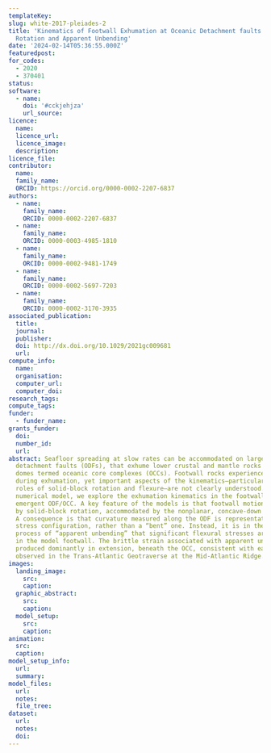 ```yaml
---
templateKey:
slug: white-2017-pleiades-2
title: 'Kinematics of Footwall Exhumation at Oceanic Detachment faults: Solid‐Block
  Rotation and Apparent Unbending'
date: '2024-02-14T05:36:55.000Z'
featuredpost:
for_codes:
  - 2020
  - 370401
status:
software:
  - name:
    doi: '#cckjehjza'
    url_source:
licence:
  name:
  licence_url:
  licence_image:
  description:
licence_file:
contributor:
  name:
  family_name:
  ORCID: https://orcid.org/0000-0002-2207-6837
authors:
  - name:
    family_name:
    ORCID: 0000-0002-2207-6837
  - name:
    family_name:
    ORCID: 0000-0003-4985-1810
  - name:
    family_name:
    ORCID: 0000-0002-9481-1749
  - name:
    family_name:
    ORCID: 0000-0002-5697-7203
  - name:
    family_name:
    ORCID: 0000-0002-3170-3935
associated_publication:
  title:
  journal:
  publisher:
  doi: http://dx.doi.org/10.1029/2021gc009681
  url:
compute_info:
  name:
  organisation:
  computer_url:
  computer_doi:
research_tags:
compute_tags:
funder:
  - funder_name:
grants_funder:
  doi:
  number_id:
  url:
abstract: Seafloor spreading at slow rates can be accommodated on large‐offset oceanic
  detachment faults (ODFs), that exhume lower crustal and mantle rocks in footwall
  domes termed oceanic core complexes (OCCs). Footwall rocks experience large rotation
  during exhumation, yet important aspects of the kinematics—particularly the relative
  roles of solid‐block rotation and flexure—are not clearly understood. Using a high‐resolution
  numerical model, we explore the exhumation kinematics in the footwall beneath an
  emergent ODF/OCC. A key feature of the models is that footwall motion is dominated
  by solid‐block rotation, accommodated by the nonplanar, concave‐down fault interface.
  A consequence is that curvature measured along the ODF is representative of a neutral
  stress configuration, rather than a “bent” one. Instead, it is in the subsequent
  process of “apparent unbending” that significant flexural stresses are developed
  in the model footwall. The brittle strain associated with apparent unbending is
  produced dominantly in extension, beneath the OCC, consistent with earthquake clustering
  observed in the Trans‐Atlantic Geotraverse at the Mid‐Atlantic Ridge.
images:
  landing_image:
    src:
    caption:
  graphic_abstract:
    src:
    caption:
  model_setup:
    src:
    caption:
animation:
  src:
  caption:
model_setup_info:
  url:
  summary:
model_files:
  url:
  notes:
  file_tree:
dataset:
  url:
  notes:
  doi:
---
```

